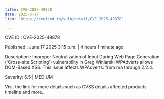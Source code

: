 ```yaml
---
title: CVE-2025-49878
date: 2025-6-17
lien: "https://cvefeed.io/vuln/detail/CVE-2025-49878"

---
```


CVE ID : CVE-2025-49878

Published :  June 17
2025
3:15 p.m. | 4 hours
1 minute ago

Description : Improper Neutralization of Input During Web Page Generation ('Cross-site Scripting') vulnerability in Greg Winiarski WPAdverts allows DOM-Based XSS. This issue affects WPAdverts: from n/a through 2.2.4.

Severity: 6.5 | MEDIUM

Visit the link for more details
such as CVSS details
affected products
timeline
and more...
